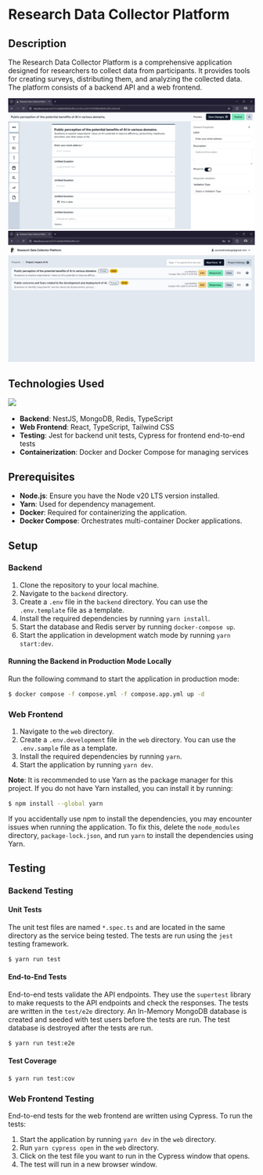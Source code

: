 # Research Data Collector Platform

## Description

The Research Data Collector Platform is a comprehensive application designed for researchers to collect data from participants. It provides tools for creating surveys, distributing them, and analyzing the collected data. The platform consists of a backend API and a web frontend.

![](docs/guide/images/16.jpg)
![](docs/guide/images/18.jpg)

## Technologies Used
![](https://skillicons.dev/icons?i=nestjs,mongodb,redis,typescript,react,tailwindcss,jest,cypress,docker,git,githubactions,yarn&perline=6)
- **Backend**: NestJS, MongoDB, Redis, TypeScript
- **Web Frontend**: React, TypeScript, Tailwind CSS
- **Testing**: Jest for backend unit tests, Cypress for frontend end-to-end tests
- **Containerization**: Docker and Docker Compose for managing services


## Prerequisites

- **Node.js**: Ensure you have the Node v20 LTS version installed.
- **Yarn**: Used for dependency management.
- **Docker**: Required for containerizing the application.
- **Docker Compose**: Orchestrates multi-container Docker applications.

## Setup

### Backend

1. Clone the repository to your local machine.
2. Navigate to the `backend` directory.
3. Create a `.env` file in the `backend` directory. You can use the `.env.template` file as a template.
4. Install the required dependencies by running `yarn install`.
5. Start the database and Redis server by running `docker-compose up`.
6. Start the application in development watch mode by running `yarn start:dev`.

#### Running the Backend in Production Mode Locally

Run the following command to start the application in production mode:

```bash
$ docker compose -f compose.yml -f compose.app.yml up -d
```

### Web Frontend

1. Navigate to the `web` directory.
2. Create a `.env.development` file in the `web` directory. You can use the `.env.sample` file as a template.
3. Install the required dependencies by running `yarn`.
4. Start the application by running `yarn dev`.

**Note**: It is recommended to use Yarn as the package manager for this project. If you do not have Yarn installed, you can install it by running:

```bash
$ npm install --global yarn
```

If you accidentally use npm to install the dependencies, you may encounter issues when running the application. To fix this, delete the `node_modules` directory, `package-lock.json`, and run `yarn` to install the dependencies using Yarn.

## Testing

### Backend Testing

#### Unit Tests

The unit test files are named `*.spec.ts` and are located in the same directory as the service being tested. The tests are run using the `jest` testing framework.

```bash
$ yarn run test
```

#### End-to-End Tests

End-to-end tests validate the API endpoints. They use the `supertest` library to make requests to the API endpoints and check the responses. The tests are written in the `test/e2e` directory. An In-Memory MongoDB database is created and seeded with test users before the tests are run. The test database is destroyed after the tests are run.

```bash
$ yarn run test:e2e
```

#### Test Coverage

```bash
$ yarn run test:cov
```

### Web Frontend Testing

End-to-end tests for the web frontend are written using Cypress. To run the tests:

1. Start the application by running `yarn dev` in the `web` directory.
2. Run `yarn cypress open` in the `web` directory.
3. Click on the test file you want to run in the Cypress window that opens.
4. The test will run in a new browser window.